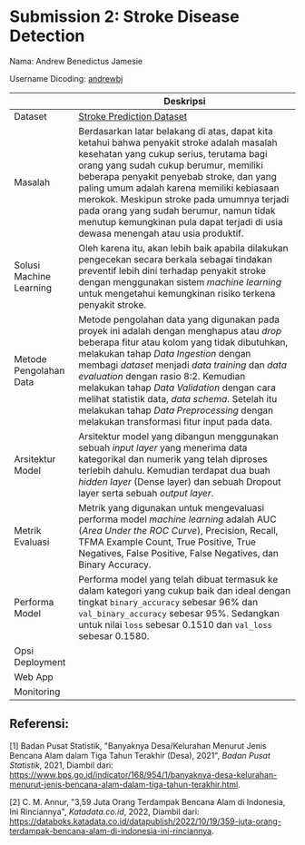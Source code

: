 # Submission 2: Stroke Disease Detection

Nama: Andrew Benedictus Jamesie

Username Dicoding: [andrewbj](https://www.dicoding.com/users/andrewbj)

|     | Deskripsi |
| --- | --------- |
| Dataset | [Stroke Prediction Dataset](https://www.kaggle.com/datasets/fedesoriano/stroke-prediction-dataset) |
| Masalah | Berdasarkan latar belakang di atas, dapat kita ketahui bahwa penyakit stroke adalah masalah kesehatan yang cukup serius, terutama bagi orang yang sudah cukup berumur, memiliki beberapa penyakit penyebab stroke, dan yang paling umum adalah karena memiliki kebiasaan merokok. Meskipun stroke pada umumnya terjadi pada orang yang sudah berumur, namun tidak menutup kemungkinan pula dapat terjadi di usia dewasa menengah atau usia produktif. |
| Solusi Machine Learning | Oleh karena itu, akan lebih baik apabila dilakukan pengecekan secara berkala sebagai tindakan preventif lebih dini terhadap penyakit stroke dengan menggunakan sistem *machine learning* untuk mengetahui kemungkinan risiko terkena penyakit stroke. |
| Metode Pengolahan Data | Metode pengolahan data yang digunakan pada proyek ini adalah dengan menghapus atau *drop* beberapa fitur atau kolom yang tidak dibutuhkan, melakukan tahap *Data Ingestion* dengan membagi *dataset* menjadi *data training* dan *data evaluation* dengan rasio 8:2. Kemudian melakukan tahap *Data Validation* dengan cara melihat statistik data, *data schema*. Setelah itu melakukan tahap *Data Preprocessing* dengan melakukan transformasi fitur input pada data. |
| Arsitektur Model | Arsitektur model yang dibangun menggunakan sebuah *input layer* yang menerima data kategorikal dan numerik yang telah diproses terlebih dahulu. Kemudian terdapat dua buah *hidden layer* (Dense layer) dan sebuah Dropout layer serta sebuah *output layer*. |
| Metrik Evaluasi | Metrik yang digunakan untuk mengevaluasi performa model *machine learning* adalah AUC (*Area Under the ROC Curve*), Precision, Recall, TFMA Example Count, True Positive, True Negatives, False Positive, False Negatives, dan Binary Accuracy. |
| Performa Model | Performa model yang telah dibuat termasuk ke dalam kategori yang cukup baik dan ideal dengan tingkat `binary_accuracy` sebesar 96% dan `val_binary_accuracy` sebesar 95%. Sedangkan untuk nilai `loss` sebesar 0.1510 dan `val_loss` sebesar 0.1580. |
| Opsi Deployment |  |
| Web App |  |
| Monitoring |  |

## Referensi:

[1] Badan Pusat Statistik, "Banyaknya Desa/Kelurahan Menurut Jenis Bencana Alam dalam Tiga Tahun Terakhir (Desa), 2021", *Badan Pusat Statistik*, 2021, Diambil dari: https://www.bps.go.id/indicator/168/954/1/banyaknya-desa-kelurahan-menurut-jenis-bencana-alam-dalam-tiga-tahun-terakhir.html.

[2] C. M. Annur, "3,59 Juta Orang Terdampak Bencana Alam di Indonesia, Ini Rinciannya", *Katadata.co.id*, 2022, Diambil dari: https://databoks.katadata.co.id/datapublish/2022/10/19/359-juta-orang-terdampak-bencana-alam-di-indonesia-ini-rinciannya.
